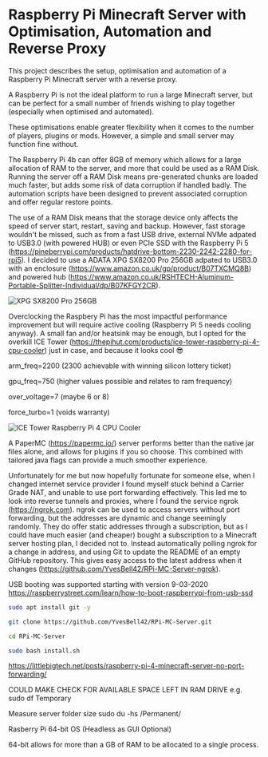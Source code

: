 # Raspberry Pi Minecraft Server with Optimisation, Automation and Reverse Proxy

This project describes the setup, optimisation and automation of a Raspberry Pi Minecraft server with a reverse proxy.

A Raspberry Pi is not the ideal platform to run a large Minecraft server, but can be perfect for a small number of friends wishing to play together (especially when optimised and automated). 

These optimisations enable greater flexibility when it comes to the number of players, plugins or mods. However, a simple and small server may function fine without.

The Raspberry Pi 4b can offer 8GB of memory which allows for a large allocation of RAM to the server, and more that could be used as a RAM Disk. Running the server off a RAM Disk means pre-generated chunks are loaded much faster, but adds some risk of data corruption if handled badly. The automation scripts have been designed to prevent associated corruption and offer regular restore points. 

The use of a RAM Disk means that the storage device only affects the speed of server start, restart, saving and backup. However, fast storage wouldn't be missed, such as from a fast USB drive, external NVMe adpated to USB3.0 (with powered HUB) or even PCIe SSD with the Raspberry Pi 5 (https://pineberrypi.com/products/hatdrive-bottom-2230-2242-2280-for-rpi5). I decided to use a ADATA XPG SX8200 Pro 256GB adpated to USB3.0 with an enclosure (https://www.amazon.co.uk/gp/product/B07TXCMQ8B) and powered hub (https://www.amazon.co.uk/RSHTECH-Aluminum-Portable-Splitter-Individual/dp/B07KFGY2CR).

![XPG SX8200 Pro 256GB](https://github.com/YvesBell42/RPi-MC-Server-Optimisation-and-Automation/assets/63612338/8fac3625-019d-489d-a00a-22da3d4dcf6a)

Overclocking the Raspbery Pi has the most impactful performance improvement but will require active cooling (Raspberry Pi 5 needs cooling anyway). A small fan and/or heatsink may be enough, but I opted for the overkill ICE Tower (https://thepihut.com/products/ice-tower-raspberry-pi-4-cpu-cooler) just in case, and because it looks cool :sunglasses:

arm_freq=2200 (2300 achievable with winning silicon lottery ticket)

gpu_freq=750 (higher values possible and relates to ram frequency)

over_voltage=7 (maybe 6 or 8)

force_turbo=1 (voids warranty)

![ICE Tower Raspberry Pi 4 CPU Cooler](https://github.com/YvesBell42/RPi-MC-Server-Optimisation-and-Automation/assets/63612338/40789c81-c50c-480e-8851-6c23017c478f)

A PaperMC (https://papermc.io/) server performs better than the native jar files alone, and allows for plugins if you so choose. This combined with tailored java flags can provide a much smoother experience.

Unfortunately for me but now hopefully fortunate for someone else, when I changed internet service provider I found myself stuck behind a Carrier Grade NAT, and unable to use port forwarding effectively. This led me to look into reverse tunnels and proxies, where I found the service ngrok (https://ngrok.com). ngrok can be used to access servers without port forwarding, but the addresses are dynamic and change seemingly randomly. They do offer static addresses through a subscription, but as I could have much easier (and cheaper) bought a subscription to a Minecraft server hosting plan, I decided not to. Instead automatically polling ngrok for a change in address, and using Git to update the README of an empty GitHub repository. This gives easy access to the latest address when it changes (https://github.com/YvesBell42/RPi-MC-Server-ngrok).

USB booting was supported starting with version 9-03-2020
https://raspberrystreet.com/learn/how-to-boot-raspberrypi-from-usb-ssd

```bash
sudo apt install git -y

git clone https://github.com/YvesBell42/RPi-MC-Server.git

cd RPi-MC-Server

sudo bash install.sh
```

https://littlebigtech.net/posts/raspberry-pi-4-minecraft-server-no-port-forwarding/



COULD MAKE CHECK FOR AVAILABLE SPACE LEFT IN RAM DRIVE
e.g. sudo df Temporary

Measure server folder size
sudo du -hs /Permanent/


  
Rasberry Pi 64-bit OS (Headless as GUI Optional)

64-bit allows for more than a GB of RAM to be allocated to a single process.
  
